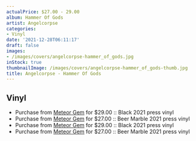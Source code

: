 ```yaml
---
actualPrice: $27.00 - 29.00
album: Hammer Of Gods
artist: Angelcorpse
categories:
- Vinyl
date: '2021-12-28T06:11:17'
draft: false
images:
- /images/covers/angelcorpse-hammer_of_gods.jpg
inStock: true
thumbnailImage: /images/covers/angelcorpse-hammer_of_gods-thumb.jpg
title: Angelcorpse - Hammer Of Gods
---
```


## Vinyl
* Purchase from [Meteor Gem](https://meteor-gem.com/products/angelcorpse-hammer-of-gods-lp) for $29.00 :: Black 2021 press vinyl
* Purchase from [Meteor Gem](https://meteor-gem.com/products/angelcorpse-hammer-of-gods-lp) for $27.00 :: Beer Marble 2021 press vinyl
* Purchase from [Meteor Gem](https://meteor-gem.com/products/angelcorpse-hammer-of-gods-lp-1) for $29.00 :: Black 2021 press vinyl
* Purchase from [Meteor Gem](https://meteor-gem.com/products/angelcorpse-hammer-of-gods-lp-1) for $27.00 :: Beer Marble 2021 press vinyl
